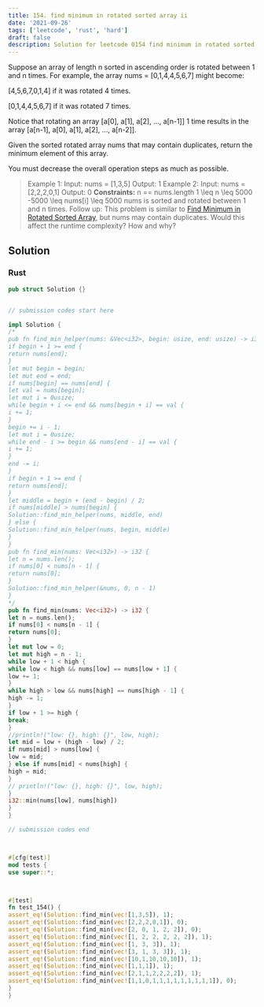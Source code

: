 ```yaml
---
title: 154. find minimum in rotated sorted array ii
date: '2021-09-26'
tags: ['leetcode', 'rust', 'hard']
draft: false
description: Solution for leetcode 0154 find minimum in rotated sorted array ii
---
```




Suppose an array of length n sorted in ascending order is rotated between 1 and n times. For example, the array nums <TeX>=</TeX> [0,1,4,4,5,6,7] might become:



[4,5,6,7,0,1,4] if it was rotated 4 times.

[0,1,4,4,5,6,7] if it was rotated 7 times.



Notice that rotating an array [a[0], a[1], a[2], ..., a[n-1]] 1 time results in the array [a[n-1], a[0], a[1], a[2], ..., a[n-2]].

Given the sorted rotated array nums that may contain duplicates, return the minimum element of this array.

You must decrease the overall operation steps as much as possible.



>   Example 1:
>   Input: nums <TeX>=</TeX> [1,3,5]
>   Output: 1
>   Example 2:
>   Input: nums <TeX>=</TeX> [2,2,2,0,1]
>   Output: 0
**Constraints:**
>   	n <TeX>=</TeX><TeX>=</TeX> nums.length
>   	1 <TeX>\leq</TeX> n <TeX>\leq</TeX> 5000
>   	-5000 <TeX>\leq</TeX> nums[i] <TeX>\leq</TeX> 5000
>   	nums is sorted and rotated between 1 and n times.
>   Follow up: This problem is similar to [Find Minimum in Rotated Sorted Array](https://leetcode.com/problems/find-minimum-in-rotated-sorted-array/description/), but nums may contain duplicates. Would this affect the runtime complexity? How and why?


## Solution


### Rust
```rust
pub struct Solution {}


// submission codes start here

impl Solution {
/*
pub fn find_min_helper(nums: &Vec<i32>, begin: usize, end: usize) -> i32 {
if begin + 1 >= end {
return nums[end];
}
let mut begin = begin;
let mut end = end;
if nums[begin] == nums[end] {
let val = nums[begin];
let mut i = 0usize;
while begin + i <= end && nums[begin + i] == val {
i += 1;
}
begin += i - 1;
let mut i = 0usize;
while end - i >= begin && nums[end - i] == val {
i += 1;
}
end -= i;
}
if begin + 1 >= end {
return nums[end];
}
let middle = begin + (end - begin) / 2;
if nums[middle] > nums[begin] {
Solution::find_min_helper(nums, middle, end)
} else {
Solution::find_min_helper(nums, begin, middle)
}
}
pub fn find_min(nums: Vec<i32>) -> i32 {
let n = nums.len();
if nums[0] < nums[n - 1] {
return nums[0];
}
Solution::find_min_helper(&nums, 0, n - 1)
}
*/
pub fn find_min(nums: Vec<i32>) -> i32 {
let n = nums.len();
if nums[0] < nums[n - 1] {
return nums[0];
}
let mut low = 0;
let mut high = n - 1;
while low + 1 < high {
while low < high && nums[low] == nums[low + 1] {
low += 1;
}
while high > low && nums[high] == nums[high - 1] {
high -= 1;
}
if low + 1 >= high {
break;
}
//println!("low: {}, high: {}", low, high);
let mid = low + (high - low) / 2;
if nums[mid] > nums[low] {
low = mid;
} else if nums[mid] < nums[high] {
high = mid;
}
// println!("low: {}, high: {}", low, high);
}
i32::min(nums[low], nums[high])
}
}

// submission codes end



#[cfg(test)]
mod tests {
use super::*;



#[test]
fn test_154() {
assert_eq!(Solution::find_min(vec![1,3,5]), 1);
assert_eq!(Solution::find_min(vec![2,2,2,0,1]), 0);
assert_eq!(Solution::find_min(vec![2, 0, 1, 2, 2]), 0);
assert_eq!(Solution::find_min(vec![1, 2, 2, 2, 2, 2]), 1);
assert_eq!(Solution::find_min(vec![1, 3, 3]), 1);
assert_eq!(Solution::find_min(vec![3, 1, 3, 3]), 1);
assert_eq!(Solution::find_min(vec![10,1,10,10,10]), 1);
assert_eq!(Solution::find_min(vec![1,1,1]), 1);
assert_eq!(Solution::find_min(vec![2,1,1,2,2,2,2]), 1);
assert_eq!(Solution::find_min(vec![1,1,0,1,1,1,1,1,1,1,1,1]), 0);
}
}

```
